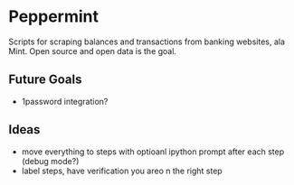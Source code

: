 Peppermint
==========

Scripts for scraping balances and transactions from banking
websites, ala Mint. Open source and open data is the goal.

## Future Goals
- 1password integration?


## Ideas
- move everything to steps with optioanl ipython prompt after each step 
  (debug mode?)
- label steps, have verification you areo n the right step




